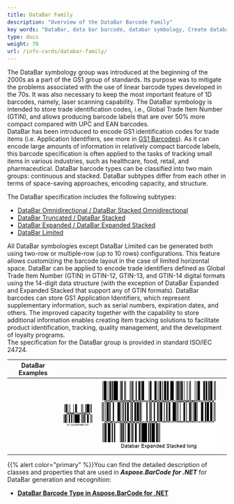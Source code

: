 ```yaml
---
title: DataBar Family
description: "Overview of the DataBar Barcode Family"
key words: "DataBar, data bar barcode, databar symbology, Create databar barcodes, databar stacked, Read databar codes, what is databar, databar stacked barcodes, generate databar barcode, matrix barcodes, 2D symbology, 2D barcodes, databar specification, gs1, gs1 barcodes, gs1 databar, databar generator, databar reader, recognise data bar codes, scan databar barcode, databar family, databar expanded, databar limited, databar truncated"
type: docs
weight: 70
url: /info-cards/databar-family/
---
```


The DataBar symbology group was introduced at the beginning of the 2000s as a part of the GS1 group of standards. Its purpose was to mitigate the problems associated with the use of linear barcode types developed in the 70s. It was also necessary to keep the most important feature of 1D barcodes, namely, laser scanning capability.
The DataBar symbology is intended to store trade identification codes, i.e., Global Trade Item Number (GTIN), and allows producing barcode labels that are over 50% more compact compared with UPC and EAN barcodes.  
DataBar has been introduced to encode GS1 identification codes for trade items (i.e. Application Identifiers, see more in [GS1 Barcodes](/barcode/net/generating-barcodes-using-new-barcode-generation-api/)). As it can encode large amounts of information in relatively compact barcode labels, this barcode specification is often applied to the tasks of tracking small items in various industries, such as healthcare, food, retail, and pharmaceutical. DataBar barcode types can be classified into two main groups: continuous and stacked. DataBar subtypes differ from each other in terms of space-saving approaches, encoding capacity, and structure.

The DataBar specification includes the following subtypes: 
- [DataBar Omnidirectional / DataBar Stacked Omnidirectional](/barcode/info-cards/databar-omnidirectional/)
- [DataBar Truncated / DataBar Stacked](/barcode/info-card/databar-truncated/)
- [DataBar Expanded / DataBar Expanded Stacked](/barcode/info-cards/databar-expanded/)
- [DataBar Limited](/barcode/info-cards/databar-limited/)
  
All DataBar symbologies except DataBar Limited can be generated both using two-row or multiple-row (up to 10 rows) configurations. This feature allows customizing the barcode layout in the case of limited horizontal space. DataBar can be applied to encode trade identifiers defined as Global Trade Item Number (GTIN) in GTIN-12, GTIN-13, and GTIN-14 digital formats using the 14-digit data structure (with the exception of DataBar Expanded and Expanded Stacked that support any of GTIN formats). DataBar barcodes can store GS1 Application Identifiers, which represent supplementary information, such as serial numbers, expiration dates, and others. The improved capacity together with the capability to store additional information enables creating item tracking solutions to facilitate product identification, tracking, quality management, and the development of loyalty programs.  
The specification for the DataBar group is provided in standard ISO/IEC 24724. 

|DataBar Examples| | | |
| :-: | :-: | :-: | :-: |
| |<img src="databaraspectratio15.png" alt="DataBar Barcode Sample 1">|<img src="databarrows3.png" alt="DataBar Barcode Sample 2">|
  
{{% alert color="primary" %}}You can find the detailed description of classes and properties that are used in ***Aspose.BarCode for .NET*** for DataBar generation and recognition:
- [**DataBar Barcode Type in Aspose.BarCode for .NET**](/barcode/net/databar-barcodes/)
